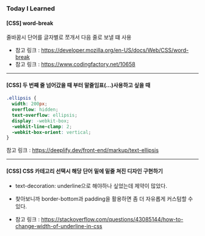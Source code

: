 ### Today I Learned
#### [CSS] word-break

줄바꿈시 단어를 글자별로 쪼개서 다음 줄로 보낼 떄 사용
* 참고 링크 : https://developer.mozilla.org/en-US/docs/Web/CSS/word-break
* 참고 링크 : https://www.codingfactory.net/10658

---

#### [CSS] 두 번째 줄 넘어갔을 때 부터 말줄임표(...)사용하고 싶을 때

```css
.ellipsis {
  width: 200px;
  overflow: hidden;
  text-overflow: ellipsis;
  display: -webkit-box;
  -webkit-line-clamp: 2;
  -webkit-box-orient: vertical;
}
```

참고 링크 : https://deeplify.dev/front-end/markup/text-ellipsis

---

#### [CSS] CSS 카테고리 선택시 해당 단어 밑에 밑줄 쳐진 디자인 구현하기
* text-decoration: underline으로 해야하나 싶었는데 제약이 많았다.
* 찾아보니까 border-bottom과 padding을 활용하면 좀 더 자유롭게 커스텀할 수 있다.

* 참고 링크 : https://stackoverflow.com/questions/43085144/how-to-change-width-of-underline-in-css
